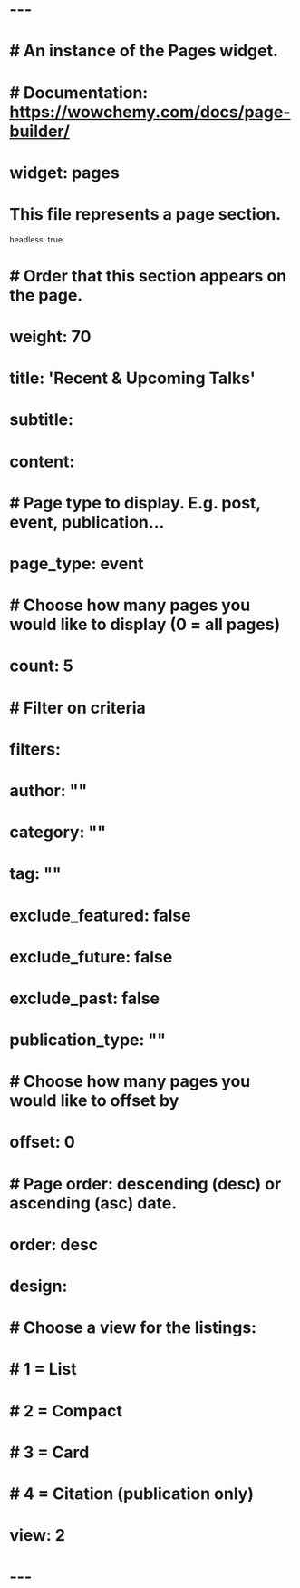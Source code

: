# ---
# # An instance of the Pages widget.
# # Documentation: https://wowchemy.com/docs/page-builder/
# widget: pages

# This file represents a page section.
headless: true

# # Order that this section appears on the page.
# weight: 70

# title: 'Recent & Upcoming Talks'
# subtitle:

# content:
#   # Page type to display. E.g. post, event, publication...
#  page_type: event
#  # Choose how many pages you would like to display (0 = all pages)
#  count: 5
#  # Filter on criteria
#  filters:
#    author: ""
#    category: ""
#    tag: ""
#    exclude_featured: false
#    exclude_future: false
#    exclude_past: false
#    publication_type: ""
#  # Choose how many pages you would like to offset by
#  offset: 0
#  # Page order: descending (desc) or ascending (asc) date.
#  order: desc

# design:
#  # Choose a view for the listings:
#  #   1 = List
#  #   2 = Compact
#  #   3 = Card
#  #   4 = Citation (publication only)
#  view: 2
# ---
